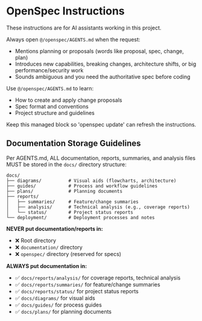 <!-- OPENSPEC:START -->
# OpenSpec Instructions

These instructions are for AI assistants working in this project.

Always open `@/openspec/AGENTS.md` when the request:
- Mentions planning or proposals (words like proposal, spec, change, plan)
- Introduces new capabilities, breaking changes, architecture shifts, or big performance/security work
- Sounds ambiguous and you need the authoritative spec before coding

Use `@/openspec/AGENTS.md` to learn:
- How to create and apply change proposals
- Spec format and conventions
- Project structure and guidelines

Keep this managed block so 'openspec update' can refresh the instructions.

<!-- OPENSPEC:END -->

## Documentation Storage Guidelines

Per AGENTS.md, ALL documentation, reports, summaries, and analysis files MUST be stored in the `docs/` directory structure:

```
docs/
├── diagrams/          # Visual aids (flowcharts, architecture)
├── guides/            # Process and workflow guidelines
├── plans/             # Planning documents
├── reports/
│   ├── summaries/     # Feature/change summaries
│   ├── analysis/      # Technical analysis (e.g., coverage reports)
│   └── status/        # Project status reports
└── deployment/        # Deployment processes and notes
```

**NEVER put documentation/reports in:**
- ❌ Root directory
- ❌ `documentation/` directory
- ❌ `openspec/` directory (reserved for specs)

**ALWAYS put documentation in:**
- ✅ `docs/reports/analysis/` for coverage reports, technical analysis
- ✅ `docs/reports/summaries/` for feature/change summaries
- ✅ `docs/reports/status/` for project status reports
- ✅ `docs/diagrams/` for visual aids
- ✅ `docs/guides/` for process guides
- ✅ `docs/plans/` for planning documents
